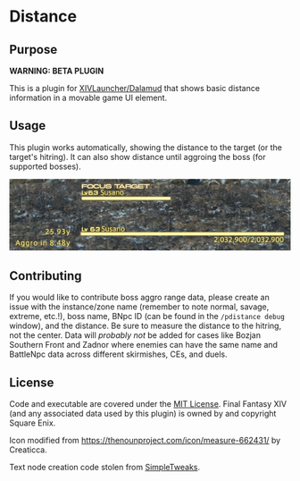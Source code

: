 # Distance

## Purpose
**WARNING: BETA PLUGIN**

This is a plugin for [XIVLauncher/Dalamud](https://github.com/goatcorp/FFXIVQuickLauncher) that shows basic distance information in a movable game UI element.

## Usage
This plugin works automatically, showing the distance to the target (or the target's hitring).  It can also show distance until aggroing the boss (for supported bosses).

![Screenshot](Images/image1.png)

## Contributing
If you would like to contribute boss aggro range data, please create an issue with the instance/zone name (remember to note normal, savage, extreme, etc.!), boss name, BNpc ID (can be found in the `/pdistance debug` window), and the distance.  Be sure to measure the distance to the hitring, not the center.  Data will *probably not* be added for cases like Bozjan Southern Front and Zadnor where enemies can have the same name and BattleNpc data across different skirmishes, CEs, and duels.

## License
Code and executable are covered under the [MIT License](../LICENSE).  Final Fantasy XIV (and any associated data used by this plugin) is owned by and copyright Square Enix.

Icon modified from https://thenounproject.com/icon/measure-662431/ by Creaticca.

Text node creation code stolen from [SimpleTweaks](https://github.com/Caraxi/SimpleTweaksPlugin).
